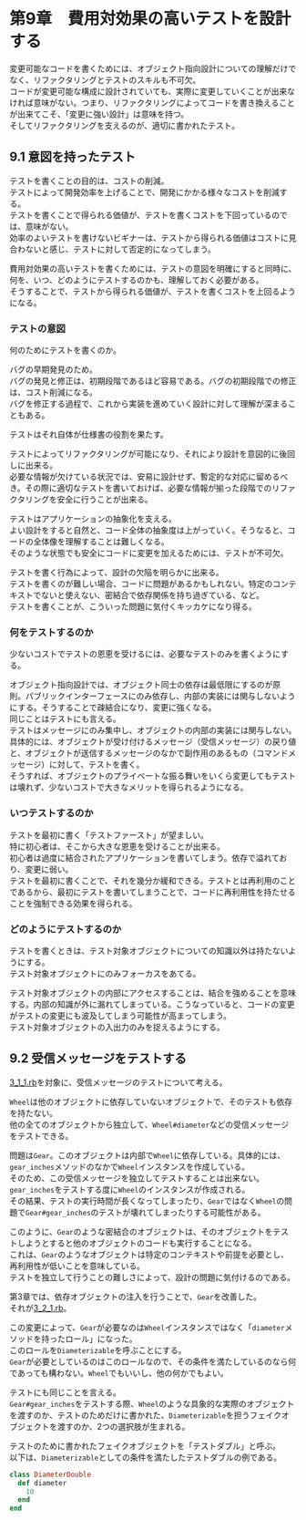 # 第9章　費用対効果の高いテストを設計する

変更可能なコードを書くためには、オブジェクト指向設計についての理解だけでなく、リファクタリングとテストのスキルも不可欠。  
コードが変更可能な構成に設計されていても、実際に変更していくことが出来なければ意味がない。つまり、リファクタリングによってコードを書き換えることが出来てこそ、「変更に強い設計」は意味を持つ。  
そしてリファクタリングを支えるのが、適切に書かれたテスト。

## 9.1 意図を持ったテスト

テストを書くことの目的は、コストの削減。  
テストによって開発効率を上げることで、開発にかかる様々なコストを削減する。  
テストを書くことで得られる価値が、テストを書くコストを下回っているのでは、意味がない。  
効率のよいテストを書けないビギナーは、テストから得られる価値はコストに見合わないと感じ、テストに対して否定的になってしまう。

費用対効果の高いテストを書くためには、テストの意図を明確にすると同時に、何を、いつ、どのようにテストするのかも、理解しておく必要がある。  
そうすることで、テストから得られる価値が、テストを書くコストを上回るようになる。

### テストの意図

何のためにテストを書くのか。

バグの早期発見のため。  
バグの発見と修正は、初期段階であるほど容易である。バグの初期段階での修正は、コスト削減になる。  
バグを修正する過程で、これから実装を進めていく設計に対して理解が深まることもある。

テストはそれ自体が仕様書の役割を果たす。

テストによってリファクタリングが可能になり、それにより設計を意図的に後回しに出来る。  
必要な情報が欠けている状況では、安易に設計せず、暫定的な対応に留めるべき。その際に適切なテストを書いておけば、必要な情報が揃った段階でのリファクタリングを安全に行うことが出来る。

テストはアプリケーションの抽象化を支える。  
よい設計をすると自然と、コード全体の抽象度は上がっていく。そうなると、コードの全体像を理解することは難しくなる。  
そのような状態でも安全にコードに変更を加えるためには、テストが不可欠。

テストを書く行為によって、設計の欠陥を明らかに出来る。  
テストを書くのが難しい場合、コードに問題があるかもしれない。特定のコンテキストでないと使えない、密結合で依存関係を持ち過ぎている、など。  
テストを書くことが、こういった問題に気付くキッカケになり得る。

### 何をテストするのか

少ないコストでテストの恩恵を受けるには、必要なテストのみを書くようにする。

オブジェクト指向設計では、オブジェクト同士の依存は最低限にするのが原則。パブリックインターフェースにのみ依存し、内部の実装には関与しないようにする。そうすることで疎結合になり、変更に強くなる。  
同じことはテストにも言える。  
テストはメッセージにのみ集中し、オブジェクトの内部の実装には関与しない。  
具体的には、オブジェクトが受け付けるメッセージ（受信メッセージ）の戻り値と、オブジェクトが送信するメッセージのなかで副作用のあるもの（コマンドメッセージ）に対して、テストを書く。  
そうすれば、オブジェクトのプライベートな振る舞いをいくら変更してもテストは壊れず、少ないコストで大きなメリットを得られるようになる。

### いつテストするのか

テストを最初に書く「テストファースト」が望ましい。  
特に初心者は、そこから大きな恩恵を受けることが出来る。  
初心者は過度に結合されたアプリケーションを書いてしまう。依存で溢れており、変更に弱い。  
テストを最初に書くことで、それを幾分か緩和できる。テストとは再利用のことであるから、最初にテストを書いてしまうことで、コードに再利用性を持たせることを強制できる効果を得られる。

### どのようにテストするのか

テストを書くときは、テスト対象オブジェクトについての知識以外は持たないようにする。  
テスト対象オブジェクトにのみフォーカスをあてる。

テスト対象オブジェクトの内部にアクセスすることは、結合を強めることを意味する。内部の知識が外に漏れてしまっている。こうなっていると、コードの変更がテストの変更にも波及してしまう可能性が高まってしまう。  
テスト対象オブジェクトの入出力のみを捉えるようにする。

## 9.2 受信メッセージをテストする

[3_1_1.rb](../chapter3/3_1_1.rb)を対象に、受信メッセージのテストについて考える。

`Wheel`は他のオブジェクトに依存していないオブジェクトで、そのテストも依存を持たない。  
他の全てのオブジェクトから独立して、`Wheel#diameter`などの受信メッセージをテストできる。

問題は`Gear`。このオブジェクトは内部で`Wheel`に依存している。具体的には、`gear_inches`メソッドのなかで`Wheel`インスタンスを作成している。  
そのため、この受信メッセージを独立してテストすることは出来ない。`gear_inches`をテストする度に`Wheel`のインスタンスが作成される。  
その結果、テストの実行時間が長くなってしまったり、`Gear`ではなく`Wheel`の問題で`Gear#gear_inches`のテストが壊れてしまったりする可能性がある。

このように、`Gear`のような密結合のオブジェクトは、そのオブジェクトをテストしようとすると他のオブジェクトのコードも実行することになる。  
これは、`Gear`のようなオブジェクトは特定のコンテキストや前提を必要とし、再利用性が低いことを意味している。  
テストを独立して行うことの難しさによって、設計の問題に気付けるのである。

第3章では、依存オブジェクトの注入を行うことで、`Gear`を改善した。  
それが[3_2_1.rb](../chapter3/3_2_1.rb)。

この変更によって、`Gear`が必要なのは`Wheel`インスタンスではなく「`diameter`メソッドを持ったロール」になった。  
このロールを`Diameterizable`を呼ぶことにする。  
`Gear`が必要としているのはこのロールなので、その条件を満たしているのなら何であっても構わない。`Wheel`でもいいし、他の何かでもよい。

テストにも同じことを言える。  
`Gear#gear_inches`をテストする際、`Wheel`のような具象的な実際のオブジェクトを渡すのか、テストのためだけに書かれた、`Diameterizable`を担うフェイクオブジェクトを渡すのか、2つの選択肢が生まれる。

テストのために書かれたフェイクオブジェクトを「テストダブル」と呼ぶ。  
以下は、`Diameterizable`としての条件を満たしたテストダブルの例である。

```ruby
class DiameterDouble
  def diameter
    10
  end
end
```
